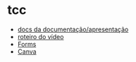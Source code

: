 ﻿# tcc

- [docs da documentação/apresentação](https://docs.google.com/document/d/1r-e428EUdj32zRIpQJ9FL70t9Ysa8twu0HKREmuDdMQ/edit?tab=t.0)
- [roteiro do vídeo](https://docs.google.com/document/d/1lXaZi3yc_Ul45zSCeutvjl0T0Z-T4RZPRMS8slGGAMY/edit?tab=t.0)
- [Forms](https://docs.google.com/forms/d/1WYLeDCSPyBOjSaROQuU4KKPLkrllRtBg8Izl0oKUW18/edit)
- [Canva](https://www.canva.com/design/DAGewN8gTvY/ICaG1GKd6gY6w016A21p9g/edit?ui=eyJBIjp7IkkiOnsiQSI6eyJBIjoiRlU3MEdzWXM3IiwiQiI6eyJEX0tJcVBuUm8iOnsiQT8iOiJBIn0sIkRfS0FkWXhuTiI6eyJBPyI6IkIiLCJBIjoiRlU3elBZSHhFIn0sIkRfS004R2pBSyI6eyJBPyI6IkMiLCJBIjpbeyJBIjoiRlJPTlQiLCJCIjpbMV19LHsiQSI6IkJBQ0siLCJCIjpbMl19XX0sIkRfS0k4Wkh2MiI6eyJBPyI6IkUiLCJBIjoxMDB9LCJGU21RMnJ1T0ciOnsiQT8iOiJEIiwiQSI6IkZTbVdPVmF0WCJ9fSwiQyI6eyJwcm9kdWN0U2l6ZSI6InBvcnRyYWl0IiwicGFnZVNlbGVjdCI6IntcIkZST05UXCI6WzFdLFwiQkFDS1wiOlsyXX0iLCJxdWFudGl0eSI6IjEwMCIsInBhcGVyVHlwZSI6InN0YW5kYXJkIn19fX19)
